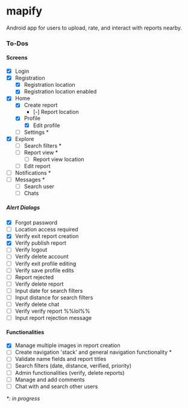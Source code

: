 # mapify
Android app for users to upload, rate, and interact with reports nearby.

### To-Dos

#### Screens
- [x] Login
- [x] Registration
  - [x] Registration location
  - [x] Registration location enabled
- [x] Home
  - [x] Create report
    - [-] Report location
  - [x] Profile
    - [x] Edit profile
  - [ ] Settings *
- [x] Explore
  - [ ] Search filters *
  - [ ] Report view *
    - [ ] Report view location
  - [ ] Edit report
- [ ] Notifications *
- [ ] Messages *
  - [ ] Search user
  - [ ] Chats

##### Alert Dialogs
- [x] Forgot password
- [ ] Location access required
- [x] Verify exit report creation
- [x] Verify publish report
- [ ] Verify logout
- [ ] Verify delete account
- [ ] Verify exit profile editing
- [ ] Verify save profile edits
- [ ] Report rejected
- [ ] Verify delete report
- [ ] Input date for search filters
- [ ] Input distance for search filters
- [ ] Verify delete chat
- [ ] Verify verify report %%lol%%
- [ ] Input report rejection message

#### Functionalities
- [x] Manage multiple images in report creation
- [ ] Create navigation 'stack' and general navigation functionality *
- [ ] Validate name fields and report titles
- [ ] Search filters (date, distance, verified, priority)
- [ ] Admin functionalities (verify, delete reports)
- [ ] Manage and add comments
- [ ] Chat with and search other users

*\*: in progress*